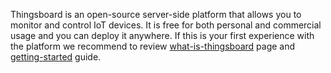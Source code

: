 Thingsboard is an open-source server-side platform that allows you to monitor and control IoT devices. 
It is free for both personal and commercial usage and you can deploy it anywhere. 
If this is your first experience with the platform we recommend to review 
[what-is-thingsboard](/docs/getting-started-guides/what-is-thingsboard/) page and [getting-started](/docs/getting-started-guides/helloworld/) guide.   